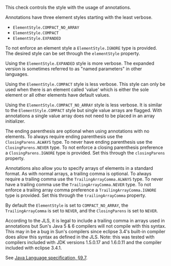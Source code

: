 This check controls the style with the usage of annotations.

Annotations have three element styles starting with the least verbose.

-   `ElementStyle.COMPACT_NO_ARRAY`
-   `ElementStyle.COMPACT`
-   `ElementStyle.EXPANDED`

To not enforce an element style a `ElementStyle.IGNORE` type is
provided. The desired style can be set through the `elementStyle`
property.

Using the `ElementStyle.EXPANDED` style is more verbose. The expanded
version is sometimes referred to as \"named parameters\" in other
languages.

Using the `ElementStyle.COMPACT` style is less verbose. This style can
only be used when there is an element called \'value\' which is either
the sole element or all other elements have default values.

Using the `ElementStyle.COMPACT_NO_ARRAY` style is less verbose. It is
similar to the `ElementStyle.COMPACT` style but single value arrays are
flagged. With annotations a single value array does not need to be
placed in an array initializer.

The ending parenthesis are optional when using annotations with no
elements. To always require ending parenthesis use the
`ClosingParens.ALWAYS` type. To never have ending parenthesis use the
`ClosingParens.NEVER` type. To not enforce a closing parenthesis
preference a `ClosingParens.IGNORE` type is provided. Set this through
the `closingParens` property.

Annotations also allow you to specify arrays of elements in a standard
format. As with normal arrays, a trailing comma is optional. To always
require a trailing comma use the `TrailingArrayComma.ALWAYS` type. To
never have a trailing comma use the `TrailingArrayComma.NEVER` type. To
not enforce a trailing array comma preference a
`TrailingArrayComma.IGNORE` type is provided. Set this through the
`trailingArrayComma` property.

By default the `ElementStyle` is set to `COMPACT_NO_ARRAY`, the
`TrailingArrayComma` is set to `NEVER`, and the `ClosingParens` is set
to `NEVER`.

According to the JLS, it is legal to include a trailing comma in arrays
used in annotations but Sun\'s Java 5 & 6 compilers will not compile
with this syntax. This may in be a bug in Sun\'s compilers since eclipse
3.4\'s built-in compiler does allow this syntax as defined in the JLS.
Note: this was tested with compilers included with JDK versions 1.5.0.17
and 1.6.0.11 and the compiler included with eclipse 3.4.1.

See [Java Language specification,
§9.7](https://docs.oracle.com/javase/specs/jls/se11/html/jls-9.html#jls-9.7).